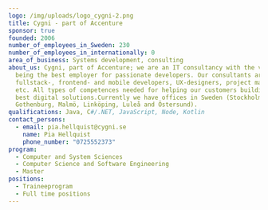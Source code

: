 ```yaml
---
logo: /img/uploads/logo_cygni-2.png
title: Cygni - part of Accenture
sponsor: true
founded: 2006
number_of_employees_in_Sweden: 230
number_of_employees_in_internationally: 0
area_of_business: Systems development, consulting
about_us: Cygni, part of Accenture; we are an IT consultancy with the vision of
  being the best employer for passionate developers. Our consultants are
  fullstack-, frontend- and mobile developers, UX-designers, project managers
  etc. All types of competences needed for helping our customers building the
  best digital solutions.Currently we have offices in Sweden (Stockholm,
  Gothenburg, Malmö, Linköping, Luleå and Östersund).
qualifications: Java, C#/.NET, JavaScript, Node, Kotlin
contact_persons:
  - email: pia.hellquist@cygni.se
    name: Pia Hellquist
    phone_number: "0725552373"
program:
  - Computer and System Sciences
  - Computer Science and Software Engineering
  - Master
positions:
  - Traineeprogram
  - Full time positions
---
```

